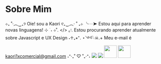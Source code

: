 # Sobre Mim

⊹₊ ˚‧︵‿₊୨ Oie! sou a Kaori ୧₊‿︵‧ ˚ ₊⊹
╰┈➤ Estou aqui para aprender novas linguagens! ⊹ ࣪ ˖
⊹ ̊. </> ｡ᵎ. Estou procurando aprender atualmente sobre Javascript e UX Design ˖♱₊⭒⁺.
⋆༺𓆩☠︎︎.+ Meu e-mail é kaori1xcomercial@gmail.com ˖⁺‧₊˚ ♡ ˚₊‧⁺˖
<img src="https://raw.githubusercontent.com/Kaori1x/foto/refs/heads/main/Banner%20do%20YouTube%20Formas%20e%20Widgets%20Preto%20Branco.png"/>
<img src="https://icongr.am/devicon/javascript-original.svg?size=128&color=currentColor"/>
<img src="https://icongr.am/devicon/mysql-plain.svg?size=128&color=currentColor" width="40" height="40"/>
<img src="https://icongr.am/devicon/mysql-plain.svg?size=128&color=currentColor" width="40" height="40"/>

